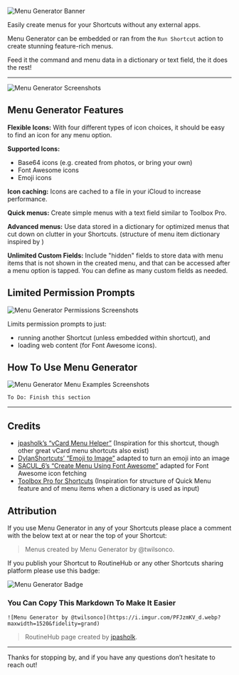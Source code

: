 ![Menu Generator Banner](https://i.imgur.com/jUscvcj_d.webp?maxwidth=1520&fidelity=grand)

Easily create menus for your Shortcuts without any external apps.

Menu Generator can be embedded or ran from the `Run Shortcut` action to create stunning feature-rich menus. 

Feed it the command and menu data in a dictionary or text field, the it does the rest!

***

![Menu Generator Screenshots](https://i.imgur.com/7dJCwVz_d.webp?maxwidth=1520&fidelity=grand)

## Menu Generator Features

**Flexible Icons:** With four different types of icon choices, it should be easy to find an icon for any menu option.

**Supported Icons:**

- Base64 icons (e.g. created from photos, or bring your own)
- Font Awesome icons
- Emoji icons

**Icon caching:** Icons are cached to a file in your iCloud to increase performance.

**Quick menus:** Create simple menus with a text field similar to Toolbox Pro. 

**Advanced menus:** Use data stored in a dictionary for optimized menus that cut down on clutter in your Shortcuts. (structure of menu item dictionary inspired by )

**Unlimited Custom Fields:** Include "hidden" fields to store data with menu items that is not shown in the created menu, and that can be accessed after a menu option is tapped. You can define as many custom fields as needed.

## Limited Permission Prompts

![Menu Generator Permissions Screenshots](https://i.imgur.com/y1YWxll_d.webp?maxwidth=1520&fidelity=grand)

Limits permission prompts to just:

- running another Shortcut (unless embedded within shortcut), and 
- loading web content (for Font Awesome icons).

## How To Use Menu Generator

![Menu Generator Menu Examples Screenshots](https://i.imgur.com/9p9Xuat_d.webp?maxwidth=1520&fidelity=grand)



`To Do: Finish this section`

***

## Credits

- [jpasholk’s “vCard Menu Helper”](https://routinehub.co/shortcut/18220) (Inspiration for this shortcut, though other great vCard menu shortcuts also exist)
- [DylanShortcuts’ “Emoji to Image”](https://routinehub.co/shortcut/14899) adapted to turn an emoji into an image
- [SACUL_6’s “Create Menu Using Font Awesome”](https://routinehub.co/shortcut/17750) adapted for Font Awesome icon fetching
- [Toolbox Pro for Shortcuts](https://apps.apple.com/us/app/toolbox-pro-for-shortcuts/id1476205977) (Inspiration for structure of Quick Menu feature and of menu items when a dictionary is used as input)

## Attribution 

If you use Menu Generator in any of your Shortcuts please place a comment with the below text at or near the top of your Shortcut:

> Menus created by Menu Generator by @twilsonco.

If you publish your Shortcut to RoutineHub or any other Shortcuts sharing platform please use this badge:

![Menu Generator Badge](https://i.imgur.com/PFJzmKV_d.webp?maxwidth=1520&fidelity=grand)

### You Can Copy This Markdown To Make It Easier

`![Menu Generator by @twilsonco](https://i.imgur.com/PFJzmKV_d.webp?maxwidth=1520&fidelity=grand)`

> RoutineHub page created by [jpasholk](https://routinehub.co/user/jpasholk).

***

Thanks for stopping by, and if you have any questions don’t hesitate to reach out!